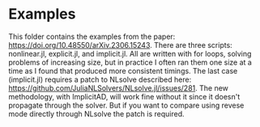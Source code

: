 # Examples

This folder contains the examples from the paper: <https://doi.org/10.48550/arXiv.2306.15243>.  There are three scripts: nonlinear.jl, explicit.jl, and implicit.jl.  All are written with for loops, solving problems of increasing size, but in practice I often ran them one size at a time as I found that produced more consistent timings.  The last case (implicit.jl) requires a patch to NLsolve described here: <https://github.com/JuliaNLSolvers/NLsolve.jl/issues/281>.  The new methodology, with ImplicitAD, will work fine without it since it doesn't propagate through the solver.  But if you want to compare using revese mode directly through NLsolve the patch is required.

